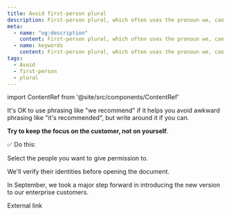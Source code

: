 ```yaml
---
title: Avoid first-person plural
description: First-person plural, which often uses the pronoun we, can feel like a daunting corporate presence, the opposite of a modern voice.
meta:
  - name: "og:description"
    content: First-person plural, which often uses the pronoun we, can feel like a daunting corporate presence, the opposite of a modern voice
  - name: keywords
    content: First-person plural, which often uses the pronoun we, can feel like a daunting corporate presence, the opposite of a modern voice
tags:
  - Avoid
  - first-person
  - plural
---
```


import ContentRef from '@site/src/components/ContentRef'

It's OK to use phrasing like "we recommend" if it helps you avoid awkward phrasing like "it's recommended",
but write around it if you can.

**Try to keep the focus on the customer, not on yourself**.

✅ Do this:

Select the people you want to give permission to.

We'll verify their identities before opening the document.

In September, we took a major step forward in introducing the new version to our enterprise customers.

<ContentRef url="https://heise.de">External link</ContentRef>
